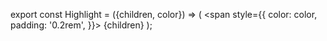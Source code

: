 export const Highlight = ({children, color}) => (
  <span
    style={{
      color: color,
      padding: '0.2rem',
    }}>
    {children}
  </span>
);
